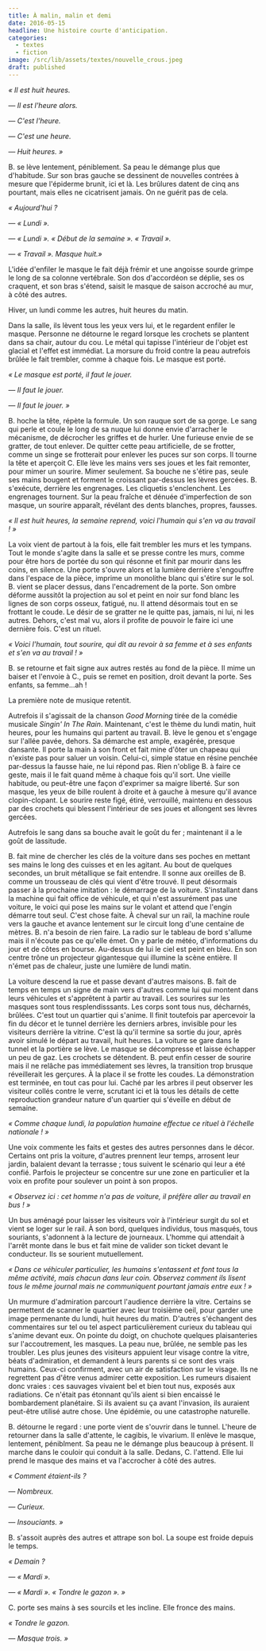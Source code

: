```yaml
---
title: À malin, malin et demi
date: 2016-05-15
headline: Une histoire courte d'anticipation.
categories:
  - textes
  - fiction
image: /src/lib/assets/textes/nouvelle_crous.jpeg
draft: published
---
```


<script>
  import AlerteContexte from '$lib/components/AlerteContexte.svelte'
</script>

<AlerteContexte
content="Cette histoire fut écrite dans le cadre d'un concours de nouvelles organisé par le CROUS en 2016. Il y avait deux contraintes : 4 pages maximum et un thème imposé, « sauvage »."
/>

*« Il est huit heures.*

*— Il est l'heure alors.*

*— C'est l'heure.*

*— C'est une heure.*

*— Huit heures. »*

B. se lève lentement, péniblement. Sa peau le démange plus que d'habitude. Sur son bras gauche se dessinent de nouvelles contrées à mesure que l'épiderme brunit, ici et là. Les brûlures datent de cinq ans pourtant, mais elles ne cicatrisent jamais. On ne guérit pas de cela.

*« Aujourd'hui ?*

*— « Lundi ».*

*— « Lundi ». « Début de la semaine ». « Travail ».*

*— « Travail ». Masque huit.»*

L'idée d'enfiler le masque le fait déjà frémir et une angoisse sourde grimpe le long de sa colonne vertébrale. Son dos d'accordéon se déplie, ses os craquent, et son bras s'étend, saisit le masque de saison accroché au mur, à côté des autres.

Hiver, un lundi comme les autres, huit heures du matin.

Dans la salle, ils lèvent tous les yeux vers lui, et le regardent enfiler le masque. Personne ne détourne le regard lorsque les crochets se plantent dans sa chair, autour du cou. Le métal qui tapisse l'intérieur de l'objet est glacial et l'effet est immédiat. La morsure du froid contre la peau autrefois brûlée le fait trembler, comme à chaque fois. Le masque est porté.

*« Le masque est porté, il faut le jouer.*

*— Il faut le jouer.*

*— Il faut le jouer. »*

B. hoche la tête, répète la formule. Un son rauque sort de sa gorge. Le sang qui perle et coule le long de sa nuque lui donne envie d'arracher le mécanisme, de décrocher les griffes et de hurler. Une furieuse envie de se gratter, de tout enlever. De quitter cette peau artificielle, de se frotter, comme un singe se frotterait pour enlever les puces sur son corps. Il tourne la tête et aperçoit C. Elle lève les mains vers ses joues et les fait remonter, pour mimer un sourire. Mimer seulement. Sa bouche ne s'étire pas, seule ses mains bougent et forment le croissant par-dessus les lèvres gercées. B. s'exécute, derrière les engrenages. Les cliquetis s'enclenchent. Les engrenages tournent. Sur la peau fraîche et dénuée d'imperfection de son masque, un sourire apparaît, révélant des dents blanches, propres, fausses.

*« Il est huit heures, la semaine reprend, voici l'humain qui s'en va au travail ! »*

La voix vient de partout à la fois, elle fait trembler les murs et les tympans. Tout le monde s'agite dans la salle et se presse contre les murs, comme pour être hors de portée du son qui résonne et finit par mourir dans les coins, en silence. Une porte s'ouvre alors et la lumière derrière s'engouffre dans l'espace de la pièce, imprime un monolithe blanc qui s'étire sur le sol. B. vient se placer dessus, dans l'encadrement de la porte. Son ombre déforme aussitôt la projection au sol et peint en noir sur fond blanc les lignes de son corps osseux, fatigué, nu. Il attend désormais tout en se frottant le coude. Le désir de se gratter ne le quitte pas, jamais, ni lui, ni les autres. Dehors, c'est mal vu, alors il profite de pouvoir le faire ici une dernière fois. C'est un rituel.

*« Voici l'humain, tout sourire, qui dit au revoir à sa femme et à ses enfants et s'en va au travail ! »*

B. se retourne et fait signe aux autres restés au fond de la pièce. Il mime un baiser et l'envoie à C., puis se remet en position, droit devant la porte.
Ses enfants, sa femme...ah !

La première note de musique retentit.

Autrefois il s'agissait de la chanson *Good Morning* tirée de la comédie musicale *Singin' In The Rain*. Maintenant, c'est le thème du lundi matin, huit heures, pour les humains qui partent au travail. B. lève le genou et s'engage sur l'allée pavée, dehors. Sa démarche est ample, exagérée, presque dansante. Il porte la main à son front et fait mine d'ôter un chapeau qui n'existe pas pour saluer un voisin. Celui-ci, simple statue en résine penchée par-dessus la fausse haie, ne lui répond pas. Rien n'oblige B. à faire ce geste, mais il le fait quand même à chaque fois qu'il sort. Une vieille habitude, ou peut-être une façon d'exprimer sa maigre liberté. Sur son masque, les yeux de bille roulent à droite et à gauche à mesure qu'il avance clopin-clopant. Le sourire reste figé, étiré, verrouillé, maintenu en dessous par des crochets qui blessent l'intérieur de ses joues et allongent ses lèvres gercées.

Autrefois le sang dans sa bouche avait le goût du fer ; maintenant il a le goût de lassitude.

B. fait mine de chercher les clés de la voiture dans ses poches en mettant ses mains le long des cuisses et en les agitant. Au bout de quelques secondes, un bruit métallique se fait entendre. Il sonne aux oreilles de B. comme un trousseau de clés qui vient d'être trouvé. Il peut désormais passer à la prochaine imitation : le démarrage de la voiture. S'installant dans la machine qui fait office de véhicule, et qui n'est assurément pas une voiture, le voici qui pose les mains sur le volant et attend que l'engin démarre tout seul. C'est chose faite. À cheval sur un rail, la machine roule vers la gauche et avance lentement sur le circuit long d'une centaine de mètres. B. n'a besoin de rien faire. La radio sur le tableau de bord s'allume mais il n'écoute pas ce qu'elle émet. On y parle de météo, d'informations du jour et de côtes en bourse. Au-dessus de lui le ciel est peint en bleu. En son centre trône un projecteur gigantesque qui illumine la scène entière. Il n'émet pas de chaleur, juste une lumière de lundi matin.

La voiture descend la rue et passe devant d'autres maisons. B. fait de temps en temps un signe de main vers d'autres comme lui qui montent dans leurs véhicules et s'apprêtent à partir au travail. Les sourires sur les masques sont tous resplendisssants. Les corps sont tous nus, décharnés, brûlées. C'est tout un quartier qui s'anime. Il finit toutefois par apercevoir la fin du décor et le tunnel derrière les derniers arbres, invisible pour les visiteurs derrière la vitrine. C'est là qu'il termine sa sortie du jour, après avoir simulé le départ au travail, huit heures. La voiture se gare dans le tunnel et la portière se lève. Le masque se décompresse et laisse échapper un peu de gaz. Les crochets se détendent. B. peut enfin cesser de sourire mais il ne relâche pas immédiatement ses lèvres, la transition trop brusque réveillerait les gerçures. À la place il se frotte les coudes. La démonstration est terminée, en tout cas pour lui. Caché par les arbres il peut observer les visiteur collés contre le verre, scrutant ici et là tous les détails de cette reproduction grandeur nature d'un quartier qui s'éveille en début de semaine.

*« Comme chaque lundi, la population humaine effectue ce rituel à l'échelle nationale ! »*

Une voix commente les faits et gestes des autres personnes dans le décor. Certains ont pris la voiture, d'autres prennent leur temps, arrosent leur jardin, balaient devant la terrasse ; tous suivent le scénario qui leur a été confié. Parfois le projecteur se concentre sur une zone en particulier et la voix en profite pour soulever un point à son propos.

*« Observez ici : cet homme n'a pas de voiture, il préfère aller au travail en bus ! »*

Un bus aménagé pour laisser les visiteurs voir à l'intérieur surgit du sol et vient se loger sur le rail. À son bord, quelques individus, tous masqués, tous souriants, s'adonnent à la lecture de journeaux. L'homme qui attendait à l'arrêt monte dans le bus et fait mine de valider son ticket devant le conducteur. Ils se sourient mutuellement.

*« Dans ce véhiculer particulier, les humains s'entassent et font tous la même activité, mais chacun dans leur coin. Observez comment ils lisent tous le même journal mais ne communiquent pourtant jamais entre eux ! »*

Un murmure d'admiration parcourt l'audience derrière la vitre. Certains se permettent de scanner le quartier avec leur troisième oeil, pour garder une image permenante du lundi, huit heures du matin. D'autres s'échangent des commentaires sur tel ou tel aspect particulièrement curieux du tableau qui s'anime devant eux. On pointe du doigt, on chuchote quelques plaisanteries sur l'accoutrement, les masques. La peau nue, brûlée, ne semble pas les troubler. Les plus jeunes des visiteurs appuient leur visage contre la vitre, béats d'admiration, et demandent à leurs parents si ce sont des vrais humains. Ceux-ci confirment, avec un air de satisfaction sur le visage. Ils ne regrettent pas d'être venus admirer cette exposition. Les rumeurs disaient donc vraies : ces sauvages vivaient bel et bien tout nus, exposés aux radiations. Ce n'était pas étonnant qu'ils aient si bien encaissé le bombardement planétaire. Si ils avaient su ça avant l'invasion, ils auraient peut-être utilisé autre chose. Une épidémie, ou une catastrophe naturelle.

B. détourne le regard : une porte vient de s'ouvrir dans le tunnel. L'heure de retourner dans la salle d'attente, le cagibis, le vivarium. Il enlève le masque, lentement, péniblment. Sa peau ne le démange plus beaucoup à présent. Il marche dans le couloir qui conduit à la salle. Dedans, C. l'attend. Elle lui prend le masque des mains et va l'accrocher à côté des autres.

*« Comment étaient-ils ?*

*— Nombreux.*

*— Curieux.*

*— Insouciants. »*

B. s'assoit auprès des autres et attrape son bol. La soupe est froide depuis le temps.

*« Demain ?*

*— « Mardi ».*

*— « Mardi ». « Tondre le gazon ». »*

C. porte ses mains à ses sourcils et les incline. Elle fronce des mains.

*« Tondre le gazon.*

*— Masque trois. »*